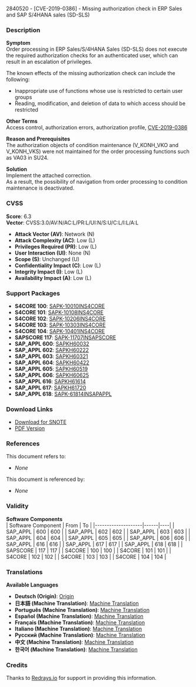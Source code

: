 2840520 - [CVE-2019-0386] - Missing authorization check in ERP Sales and SAP S/4HANA sales (SD-SLS)

### Description
**Symptom**  
Order processing in ERP Sales/S/4HANA Sales (SD-SLS) does not execute the required authorization checks for an authenticated user, which can result in an escalation of privileges.

The known effects of the missing authorization check can include the following:
- Inappropriate use of functions whose use is restricted to certain user groups
- Reading, modification, and deletion of data to which access should be restricted

**Other Terms**  
Access control, authorization errors, authorization profile, [CVE-2019-0386](https://cve.mitre.org/cgi-bin/cvename.cgi?name=CVE-2019-0386)

**Reason and Prerequisites**  
The authorization objects of condition maintenance (V_KONH_VKO and V_KONH_VKS) were not maintained for the order processing functions such as VA03 in SU24.

**Solution**  
Implement the attached correction.  
As a result, the possibility of navigation from order processing to condition maintenance is deactivated.

### CVSS
**Score**: 6.3  
**Vector**: CVSS:3.0/AV:N/AC:L/PR:L/UI:N/S:U/C:L/I:L/A:L  
- **Attack Vector (AV)**: Network (N)
- **Attack Complexity (AC)**: Low (L)
- **Privileges Required (PR)**: Low (L)
- **User Interaction (UI)**: None (N)
- **Scope (S)**: Unchanged (U)
- **Confidentiality Impact (C)**: Low (L)
- **Integrity Impact (I)**: Low (L)
- **Availability Impact (A)**: Low (L)

### Support Packages
- **S4CORE 100**: [SAPK-10010INS4CORE](https://me.sap.com/supportpackage/SAPK-10010INS4CORE)
- **S4CORE 101**: [SAPK-10108INS4CORE](https://me.sap.com/supportpackage/SAPK-10108INS4CORE)
- **S4CORE 102**: [SAPK-10206INS4CORE](https://me.sap.com/supportpackage/SAPK-10206INS4CORE)
- **S4CORE 103**: [SAPK-10303INS4CORE](https://me.sap.com/supportpackage/SAPK-10303INS4CORE)
- **S4CORE 104**: [SAPK-10401INS4CORE](https://me.sap.com/supportpackage/SAPK-10401INS4CORE)
- **SAPSCORE 117**: [SAPK-11707INSAPSCORE](https://me.sap.com/supportpackage/SAPK-11707INSAPSCORE)
- **SAP_APPL 600**: [SAPKH60032](https://me.sap.com/supportpackage/SAPKH60032)
- **SAP_APPL 602**: [SAPKH60222](https://me.sap.com/supportpackage/SAPKH60222)
- **SAP_APPL 603**: [SAPKH60321](https://me.sap.com/supportpackage/SAPKH60321)
- **SAP_APPL 604**: [SAPKH60422](https://me.sap.com/supportpackage/SAPKH60422)
- **SAP_APPL 605**: [SAPKH60519](https://me.sap.com/supportpackage/SAPKH60519)
- **SAP_APPL 606**: [SAPKH60625](https://me.sap.com/supportpackage/SAPKH60625)
- **SAP_APPL 616**: [SAPKH61614](https://me.sap.com/supportpackage/SAPKH61614)
- **SAP_APPL 617**: [SAPKH61720](https://me.sap.com/supportpackage/SAPKH61720)
- **SAP_APPL 618**: [SAPK-61814INSAPAPPL](https://me.sap.com/supportpackage/SAPK-61814INSAPAPPL)

### Download Links
- [Download for SNOTE](https://notesdownloads.sap.com/note/0040000002022552019)
- [PDF Version](https://userapps.support.sap.com/sap/support/sfm/notes/print/0002840520?language=en-US&token=24FBF78EA4AF03C55495ADA0FD64EDCF)

### References
This document refers to:
- *None*

This document is referenced by:
- *None*

### Validity
**Software Components**  
| Software Component | From | To |
|--------------------|------|----|
| SAP_APPL           | 600  | 600 |
| SAP_APPL           | 602  | 602 |
| SAP_APPL           | 603  | 603 |
| SAP_APPL           | 604  | 604 |
| SAP_APPL           | 605  | 605 |
| SAP_APPL           | 606  | 606 |
| SAP_APPL           | 616  | 616 |
| SAP_APPL           | 617  | 617 |
| SAP_APPL           | 618  | 618 |
| SAPSCORE           | 117  | 117 |
| S4CORE             | 100  | 100 |
| S4CORE             | 101  | 101 |
| S4CORE             | 102  | 102 |
| S4CORE             | 103  | 103 |
| S4CORE             | 104  | 104 |

### Translations
**Available Languages**
- **Deutsch (Origin)**: [Origin](https://me.sap.com/notes/0002840520/D)
- **日本語 (Machine Translation)**: [Machine Translation](https://me.sap.com/notes/0002840520/J)
- **Português (Machine Translation)**: [Machine Translation](https://me.sap.com/notes/0002840520/P)
- **Español (Machine Translation)**: [Machine Translation](https://me.sap.com/notes/0002840520/S)
- **Français (Machine Translation)**: [Machine Translation](https://me.sap.com/notes/0002840520/F)
- **Italiano (Machine Translation)**: [Machine Translation](https://me.sap.com/notes/0002840520/I)
- **Русский (Machine Translation)**: [Machine Translation](https://me.sap.com/notes/0002840520/R)
- **中文 (Machine Translation)**: [Machine Translation](https://me.sap.com/notes/0002840520/1)
- **한국어 (Machine Translation)**: [Machine Translation](https://me.sap.com/notes/0002840520/3)

### Credits
Thanks to [Redrays.io](https://redrays.io) for support in providing this information.